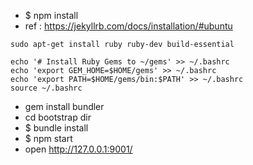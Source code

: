 * $ npm install
* ref : https://jekyllrb.com/docs/installation/#ubuntu

```
sudo apt-get install ruby ruby-dev build-essential

echo '# Install Ruby Gems to ~/gems' >> ~/.bashrc
echo 'export GEM_HOME=$HOME/gems' >> ~/.bashrc
echo 'export PATH=$HOME/gems/bin:$PATH' >> ~/.bashrc
source ~/.bashrc
```
* gem install bundler
* cd bootstrap dir
* $ bundle install
* $ npm start
* open http://127.0.0.1:9001/
